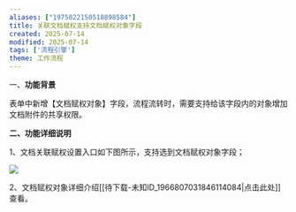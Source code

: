 ```yaml
---
aliases: ["1975022150518898584"]
title: 关联文档赋权支持文档赋权对象字段
created: 2025-07-14
modified: 2025-07-14
tags: ['流程引擎']
theme: 工作流程
---
```


一、**功能背景**

表单中新增【文档赋权对象】字段，流程流转时，需要支持给该字段内的对象增加文档附件的共享权限。

**二、功能详细说明**

1、文档关联赋权设置入口如下图所示，支持选到文档赋权对象字段；

![](43eaf61b3a62d29038eea69044baab41.jpg)

2、文档赋权对象详细介绍[[待下载-未知ID_1966807031846114084|点击此处]]查看。